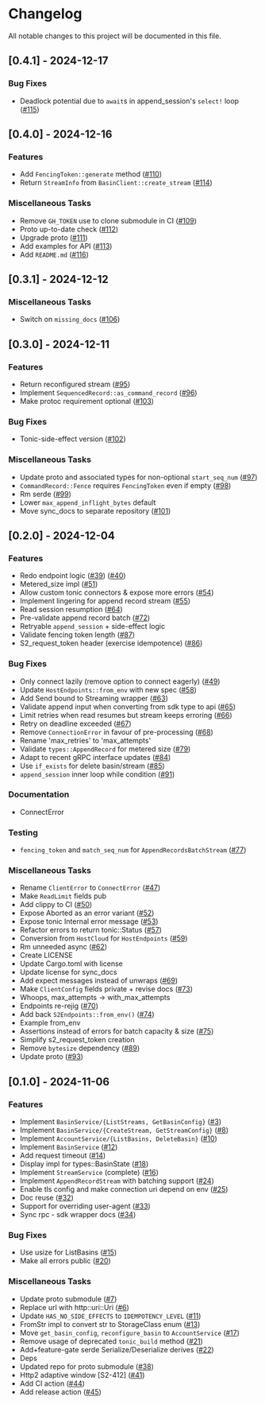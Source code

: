 # Changelog

All notable changes to this project will be documented in this file.

## [0.4.1] - 2024-12-17

### Bug Fixes

- Deadlock potential due to `await`s in append_session's `select!` loop ([#115](https://github.com/s2-streamstore/s2-cli/issues/115))

## [0.4.0] - 2024-12-16

### Features

- Add `FencingToken::generate` method ([#110](https://github.com/s2-streamstore/s2-cli/issues/110))
- Return `StreamInfo` from `BasinClient::create_stream` ([#114](https://github.com/s2-streamstore/s2-cli/issues/114))

### Miscellaneous Tasks

- Remove `GH_TOKEN` use to clone submodule in CI ([#109](https://github.com/s2-streamstore/s2-cli/issues/109))
- Proto up-to-date check ([#112](https://github.com/s2-streamstore/s2-cli/issues/112))
- Upgrade proto ([#111](https://github.com/s2-streamstore/s2-cli/issues/111))
- Add examples for API ([#113](https://github.com/s2-streamstore/s2-cli/issues/113))
- Add `README.md` ([#116](https://github.com/s2-streamstore/s2-cli/issues/116))

## [0.3.1] - 2024-12-12

### Miscellaneous Tasks

- Switch on `missing_docs` ([#106](https://github.com/s2-streamstore/s2-cli/issues/106))

## [0.3.0] - 2024-12-11

### Features

- Return reconfigured stream ([#95](https://github.com/s2-streamstore/s2-cli/issues/95))
- Implement `SequencedRecord::as_command_record` ([#96](https://github.com/s2-streamstore/s2-cli/issues/96))
- Make protoc requirement optional ([#103](https://github.com/s2-streamstore/s2-cli/issues/103))

### Bug Fixes

- Tonic-side-effect version ([#102](https://github.com/s2-streamstore/s2-cli/issues/102))

### Miscellaneous Tasks

- Update proto and associated types for non-optional `start_seq_num` ([#97](https://github.com/s2-streamstore/s2-cli/issues/97))
- `CommandRecord::Fence` requires `FencingToken` even if empty ([#98](https://github.com/s2-streamstore/s2-cli/issues/98))
- Rm serde ([#99](https://github.com/s2-streamstore/s2-cli/issues/99))
- Lower `max_append_inflight_bytes` default
- Move sync_docs to separate repository ([#101](https://github.com/s2-streamstore/s2-cli/issues/101))

## [0.2.0] - 2024-12-04

### Features

- Redo endpoint logic ([#39](https://github.com/s2-streamstore/s2-cli/issues/39)) ([#40](https://github.com/s2-streamstore/s2-cli/issues/40))
- Metered_size impl ([#51](https://github.com/s2-streamstore/s2-cli/issues/51))
- Allow custom tonic connectors & expose more errors ([#54](https://github.com/s2-streamstore/s2-cli/issues/54))
- Implement lingering for append record stream ([#55](https://github.com/s2-streamstore/s2-cli/issues/55))
- Read session resumption ([#64](https://github.com/s2-streamstore/s2-cli/issues/64))
- Pre-validate append record batch ([#72](https://github.com/s2-streamstore/s2-cli/issues/72))
- Retryable `append_session` + side-effect logic
- Validate fencing token length ([#87](https://github.com/s2-streamstore/s2-cli/issues/87))
- S2_request_token header (exercise idempotence) ([#86](https://github.com/s2-streamstore/s2-cli/issues/86))

### Bug Fixes

- Only connect lazily (remove option to connect eagerly) ([#49](https://github.com/s2-streamstore/s2-cli/issues/49))
- Update `HostEndpoints::from_env` with new spec ([#58](https://github.com/s2-streamstore/s2-cli/issues/58))
- Add Send bound to Streaming wrapper ([#63](https://github.com/s2-streamstore/s2-cli/issues/63))
- Validate append input when converting from sdk type to api ([#65](https://github.com/s2-streamstore/s2-cli/issues/65))
- Limit retries when read resumes but stream keeps erroring ([#66](https://github.com/s2-streamstore/s2-cli/issues/66))
- Retry on deadline exceeded ([#67](https://github.com/s2-streamstore/s2-cli/issues/67))
- Remove `ConnectionError` in favour of pre-processing ([#68](https://github.com/s2-streamstore/s2-cli/issues/68))
- Rename 'max_retries' to 'max_attempts'
- Validate `types::AppendRecord` for metered size ([#79](https://github.com/s2-streamstore/s2-cli/issues/79))
- Adapt to recent gRPC interface updates ([#84](https://github.com/s2-streamstore/s2-cli/issues/84))
- Use `if_exists` for delete basin/stream ([#85](https://github.com/s2-streamstore/s2-cli/issues/85))
- `append_session` inner loop while condition ([#91](https://github.com/s2-streamstore/s2-cli/issues/91))

### Documentation

- ConnectError

### Testing

- `fencing_token` and `match_seq_num` for `AppendRecordsBatchStream` ([#77](https://github.com/s2-streamstore/s2-cli/issues/77))

### Miscellaneous Tasks

- Rename `ClientError` to `ConnectError` ([#47](https://github.com/s2-streamstore/s2-cli/issues/47))
- Make `ReadLimit` fields pub
- Add clippy to CI ([#50](https://github.com/s2-streamstore/s2-cli/issues/50))
- Expose Aborted as an error variant ([#52](https://github.com/s2-streamstore/s2-cli/issues/52))
- Expose tonic Internal error message ([#53](https://github.com/s2-streamstore/s2-cli/issues/53))
- Refactor errors to return tonic::Status ([#57](https://github.com/s2-streamstore/s2-cli/issues/57))
- Conversion from `HostCloud` for `HostEndpoints` ([#59](https://github.com/s2-streamstore/s2-cli/issues/59))
- Rm unneeded async ([#62](https://github.com/s2-streamstore/s2-cli/issues/62))
- Create LICENSE
- Update Cargo.toml with license
- Update license for sync_docs
- Add expect messages instead of unwraps ([#69](https://github.com/s2-streamstore/s2-cli/issues/69))
- Make `ClientConfig` fields private + revise docs ([#73](https://github.com/s2-streamstore/s2-cli/issues/73))
- Whoops, max_attempts -> with_max_attempts
- Endpoints re-rejig ([#70](https://github.com/s2-streamstore/s2-cli/issues/70))
- Add back `S2Endpoints::from_env()` ([#74](https://github.com/s2-streamstore/s2-cli/issues/74))
- Example from_env
- Assertions instead of errors for batch capacity & size ([#75](https://github.com/s2-streamstore/s2-cli/issues/75))
- Simplify s2_request_token creation
- Remove `bytesize` dependency ([#89](https://github.com/s2-streamstore/s2-cli/issues/89))
- Update proto ([#93](https://github.com/s2-streamstore/s2-cli/issues/93))

## [0.1.0] - 2024-11-06

### Features

- Implement `BasinService/{ListStreams, GetBasinConfig}` ([#3](https://github.com/s2-streamstore/s2-cli/issues/3))
- Implement `BasinService/{CreateStream, GetStreamConfig}` ([#8](https://github.com/s2-streamstore/s2-cli/issues/8))
- Implement `AccountService/{ListBasins, DeleteBasin}` ([#10](https://github.com/s2-streamstore/s2-cli/issues/10))
- Implement `BasinService` ([#12](https://github.com/s2-streamstore/s2-cli/issues/12))
- Add request timeout ([#14](https://github.com/s2-streamstore/s2-cli/issues/14))
- Display impl for types::BasinState ([#18](https://github.com/s2-streamstore/s2-cli/issues/18))
- Implement `StreamService` (complete) ([#16](https://github.com/s2-streamstore/s2-cli/issues/16))
- Implement `AppendRecordStream` with batching support ([#24](https://github.com/s2-streamstore/s2-cli/issues/24))
- Enable tls config and make connection uri depend on env ([#25](https://github.com/s2-streamstore/s2-cli/issues/25))
- Doc reuse ([#32](https://github.com/s2-streamstore/s2-cli/issues/32))
- Support for overriding user-agent ([#33](https://github.com/s2-streamstore/s2-cli/issues/33))
- Sync rpc - sdk wrapper docs ([#34](https://github.com/s2-streamstore/s2-cli/issues/34))

### Bug Fixes

- Use usize for ListBasins ([#15](https://github.com/s2-streamstore/s2-cli/issues/15))
- Make all errors public ([#20](https://github.com/s2-streamstore/s2-cli/issues/20))

### Miscellaneous Tasks

- Update proto submodule ([#7](https://github.com/s2-streamstore/s2-cli/issues/7))
- Replace url with http::uri::Uri ([#6](https://github.com/s2-streamstore/s2-cli/issues/6))
- Update `HAS_NO_SIDE_EFFECTS` to `IDEMPOTENCY_LEVEL` ([#11](https://github.com/s2-streamstore/s2-cli/issues/11))
- FromStr impl to convert str to StorageClass enum ([#13](https://github.com/s2-streamstore/s2-cli/issues/13))
- Move `get_basin_config`, `reconfigure_basin` to `AccountService` ([#17](https://github.com/s2-streamstore/s2-cli/issues/17))
- Remove usage of deprecated `tonic_build` method ([#21](https://github.com/s2-streamstore/s2-cli/issues/21))
- Add+feature-gate serde Serialize/Deserialize derives ([#22](https://github.com/s2-streamstore/s2-cli/issues/22))
- Deps
- Updated repo for proto submodule ([#38](https://github.com/s2-streamstore/s2-cli/issues/38))
- Http2 adaptive window [S2-412] ([#41](https://github.com/s2-streamstore/s2-cli/issues/41))
- Add CI action ([#44](https://github.com/s2-streamstore/s2-cli/issues/44))
- Add release action ([#45](https://github.com/s2-streamstore/s2-cli/issues/45))

<!-- generated by git-cliff -->
